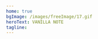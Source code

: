 ```yaml
---
home: true
bgImage: /images/freeImage/17.gif
heroText: VANILLA NOTE
tagline: 
---
```


<style module>
.example {
  color: #41b883;
}
</style>

<script>
export default {
  props: ['slot-key'],
  mounted () {
    function getRandomBgImage() {
      function getRandomInt(min, max) {
        min = Math.ceil(min);
        max = Math.floor(max);
        return Math.floor(Math.random() * (max - min) + min); //The maximum is exclusive and the minimum is inclusive
      }
      let index = getRandomInt(1, 53);
      return "url(/images/jpg/" + index + ".jpg)";
    };
    document.getElementsByClassName("hero")[0].style.backgroundImage = getRandomBgImage()
  }
}
</script>
